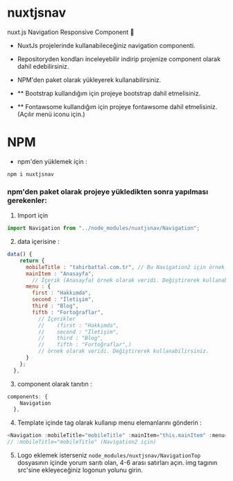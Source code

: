 # nuxtjsnav

nuxt.js Navigation Responsive Component  🖖

- NuxtJs projelerinde kullanabileceğiniz navigation componenti.
- Repositoryden kondları inceleyebilir indirip projenize component olarak dahil edebilirsiniz.
- NPM'den paket olarak yükleyerek kullanabilirsiniz.

- ** Bootstrap kullandığım için projeye bootstrap dahil etmelisiniz.
- ** Fontawsome kullandığım için projeye fontawsome dahil etmelisiniz. (Açılır menü iconu için.)


# NPM
- npm'den yüklemek için : 
```
npm i nuxtjsnav 
```
### npm'den paket olarak projeye yükledikten sonra yapılması gerekenler:
1. Import için 
```nuxt.js 
import Navigation from "../node_modules/nuxtjsnav/Navigation"; 
```
2. data içerisine : 
```nuxt.js  
data() {
    return {
      mobileTitle : "tahirbattal.com.tr", // Bu Navigation2 için örnek
      mainItem : "Anasayfa",
        // İçerik (Anasayfa) örnek olarak veridi. Değiştirerek kullanabilirsiniz.
      menu : {
        first : "Hakkımda",
        second : "İletişim",
        third : "Blog",
        fifth : "Fortoğraflar",
          // İçerikler 
          //    (first : "Hakkımda",
          //    second : "İletişim",
          //    third : "Blog",
          //    fifth : "Fortoğraflar",) 
          // örnek olarak veridi. Değiştirerek kullanabilirsiniz.
      }
    };
  },
````
3. component olarak tanıtın : 
```nuxt.js
components: {
    Navigation
  },
 ```
 4. Template içinde tag olarak kullanıp menu elemanlarını gönderin : 
 ```nuxt.js
 <Navigation :mobileTitle="mobileTitle" :mainItem="this.mainItem" :menu="this.menu" />
 // :mobileTitle="mobileTitle" (Navigation2 için)
 ```
 5. Logo eklemek isterseniz ```node_modules/nuxtjsnav/NavigationTop``` dosyasının içinde yorum sarıtı olan, 4-6 arası satırları açın. img tagının src'sine ekleyeceğiniz logonun yolunu girin.





